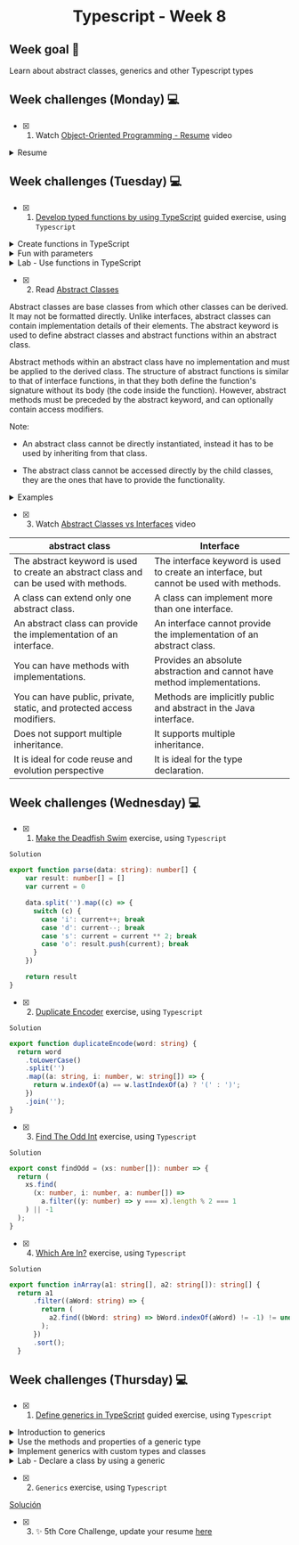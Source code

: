 <h1 align="center">Typescript - Week 8</h1>

## Week goal 🏁

<p>Learn about abstract classes, generics and other Typescript types</p>


## Week challenges (Monday) 💻

- [x] 1. Watch [Object-Oriented Programming - Resume](https://www.youtube.com/watch?v=pTB0EiLXUC8) video

<details>
<summary>Resume</summary>

A popular interview question concerns the four basic concepts of object-oriented programming. These concepts are encapsulation, abstraction, inheritance, and polymorphism. Before programming oriented to use a programming procedure that divided objects in a program into a set of functions, so that having data stored in a bunch of variables and functions that operate on the data, this style of programming is very simple and straightforward. It's often what we learn as part of our programming course at a university but as our programs grow we end up with a bunch of functions that are all over the place, we may find ourselves copying and pasting lines of code over and over again , we make a change in a function and then we vary other functions and they break, that is what is known as spaghetti code, there is a lot of interdependence between all these functions and it becomes problematic and object-oriented programming came to solve this problem.

Object-oriented programming combines a group of variables and related functions into one unit. We call that unit an object. We refer to these variables as properties and functions as methods.
In object-oriented programming we group related variables and functions that operate on them into objects and this is what we call encapsulation.

Abstraction allows us to use a technique for our objects so that we can hide some of the properties and methods from the outside and this gives us a couple of benefits first is that we will make the interface of those objects simpler, by compressing an object with some properties and methods is easier than an object with several properties and methods, the second benefit is that it helps us reduce the impact of the change, let's imagine that tomorrow we change these internal or private methods these changes will leak to the outside because we don't have any code that touch these methods outside of their container object. We can remove a method or change its parameters but neither of these changes will affect the rest of the application code so with abstraction we reduce the impact of changing.

The third central concept in object-oriented programming is inheritance, which is a mechanism that allows you to eliminate redundant code.

Finally polymorphism, poly means many, morphism means shape, and polymorphism means many shapes in object orientation. Programming polymorphism is a technique that allows you to get rid of long ethanol or switch and case statements.

These are the benefits of object oriented programming, programming using encapsulation we group related variables and functions together and in this way we can reduce complexity now we can reuse this and make object from parts of a program or in different programs with abstraction we hide the details and complexity and show only the essentials, this technique reduces complexity and also isolates the impact of code changes with inheritance we can eliminate redundant code and with polymorphism we can refactor ugly switch/case statements.
</details>

## Week challenges (Tuesday) 💻

- [x] 1. [Develop typed functions by using TypeScript](https://docs.microsoft.com/en-us/learn/modules/typescript-develop-typed-functions/) guided exercise, using `Typescript`

<details>
<summary>Create functions in TypeScript</summary>

In `JavaScript`, function definitions don't specify data types for parameters, perform type checking on the passed arguments, or check the number of arguments received. Therefore, you must add the logic for checking these parameters to your functions.

`TypeScript` simplifies the development of functions and makes them easier to troubleshoot by enabling you to type parameters and return values. TypeScript also adds new options for parameters. For example, while all parameters are optional in JavaScript functions, you can choose to make parameters required or optional in TypeScript.

Adding types to functions help prevent you from passing values that you shouldn't pass to your functions. This is especially important when you're working with larger code bases or functions developed by others. While adding types is a simple difference, it offers the benefit of type checking the values that you pass to the function and what is returned.

As in `JavaScript`, we can define functions in `TypeScript` several different ways. Let's look at how these functions differ with the addition of types in `TypeScript`.

`Named functions`

A named function is a function declaration written with the function keyword and provided with a distinct name within the current scope

The syntax for declaring a named function in TypeScript is the same as defining one in JavaScript. The only difference with TypeScript is that you can provide a type annotation for the function's parameters and return value.

This function accepts two parameters of type number and returns a number.

```typescript
function addNumbers (x: number, y: number): number {
   return x + y;
}
addNumbers(1, 2);
```

`Anonymous functions`

A function expression (or anonymous function) is a function that isn't pre-loaded into the execution context, and only runs when the code encounters it. Function expressions are created at runtime and must be declared before they can be called. 

Function expressions represent values so they're usually assigned to a variable or passed to other functions, and can be anonymous, meaning the function has no name.

This example assigns a function expression to the variable addNumbers. Notice that function appears in place of the function name, making the function anonymous. You can now use this variable to call the function.

```typescript
let addNumbers = function (x: number, y: number): number {
   return x + y;
}
addNumbers(1, 2);
```
This shows what the named function sum looks like when written as an anonymous function. Notice that the name add has been replaced with function and the function has been implemented as an expression in a variable declaration.


`Arrow functions`

Also called Lambda or fat arrow functions because of the `=>` operator used to define them, provide shorthand syntax for defining an anonymous function. Due to their concise nature, arrow functions are often used with simple functions and in some event handling scenarios.

This example compares the syntax of an anonymous function to a single line arrow function. The arrow function abbreviates the syntax by omitting the function keyword and adding the => operator between the parameters and the function body.

```typescript
// Anonymous function
let addNumbers1 = function (x: number, y: number): number {
   return x + y;
}

// Arrow function
let addNumbers2 = (x: number, y: number): number => x + y;
```
```
Note: Single line arrow functions can use concise body syntax, or implicit return, which allows the omission of the curly brackets and the return keyword.

If the function body has more than a single line, enclose it in curly braces and include the return statement (if appropriate.) 
```
</details>

<details>
<summary>Fun with parameters</summary>

The TypeScript compiler assumes, by default, that all parameters defined in a function are required. When a function is called, the TypeScript compiler verifies:

A value has been provided for each parameter.
Only parameters that the function requires are passed to it.
The parameters are passed in the order in which they are defined in the function.
This is different from JavaScript, which assumes that all parameters are optional and allows you to pass more (or fewer) arguments to the function than are defined by it.

`Required parameters`

All function parameters are required, unless otherwise specified, and the number of arguments passed to a function must match the number of required parameters the function expects.


```typescript
function addNumbers (x: number, y: number): number {
   return x + y;
}

addNumbers(1, 2); // Returns 3
addNumbers(1);    // Returns an error
```
In this example, all parameters are required.

`Optional parameters`

You can also define optional parameters by appending a question mark (?) to the end of the parameter name.

In this example, x is required and y is optional. 

```typescript
function addNumbers (x: number, y?: number): number {
    if (y === undefined) {
        return x;
    } else {
        return x + y;
    }
}

addNumbers(1, 2); // Returns 3
addNumbers(1);    // Returns 1
```

```
Note: the optional parameter must come after any required parameters in the parameter list. Also, for this function to return the correct value, you must address the possibility that y may be passed in as undefined.
```
`Default parameters`

You can also assign default values to optional parameters. If a value is passed as an argument to the optional parameter, that value will be assigned to it. Otherwise, the default value will be assigned to it. 

In this example, x is required and y is optional. If value is not passed to y, the default value is 25.

```typescript
function addNumbers (x: number, y = 25): number {
   return x + y;
}

addNumbers(1, 2);  // Returns 3
addNumbers(1);     // Returns 26
```

`Rest Parameters`

If you want to work with multiple parameters as a group (in an array) or don't know how many parameters a function will ultimately take, you can use rest parameters. Rest parameters are treated as a boundless number of optional parameters. You may leave them off or have as many as you want.

This example has one required parameter and an optional parameter called restOfNumbers that can accept any number of additional numbers. The ellipsis (...) before restOfNumbers tells the compiler to build an array of the arguments passed to the function and assigns the name that follows to it so you can use it in your function.

```typescript
let addAllNumbers = (firstNumber: number, ...restOfNumbers: number[]): number => {
   let total: number =  firstNumber;
   for(let counter = 0; counter < restOfNumbers.length; counter++) {
      if(isNaN(restOfNumbers[counter])){
         continue;
      }
      total += Number(restOfNumbers[counter]);
   }
   return total;
}
```
`Deconstructed object parameters`

Function parameters are positional and must be passed in the order in which they are defined in the function.

To enable named parameters you can use a technique called deconstructed object parameters. This enables you to use an interface to defined named, rather than positional, parameters in your functions.

The following example defines an interface called Message that defines two properties. In the displayMessage function, the Message object is passed as a parameter, providing access to the properties as if they are normal parameters.

```typescript
interface Message {
   text: string;
   sender: string;
}

function displayMessage({text, sender}: Message) {
    console.log(`Message from ${sender}: ${text}`);
}

displayMessage({sender: 'Christopher', text: 'hello, world'});
```
</details>

<details>
<summary>Lab - Use functions in TypeScript</summary>

 
```typescript
 /* Module 4: Develop typed functions using TypeScript
   Lab Start  */
```

```typescript
/*  EXERCISE 1
    TODO: Declare a new function type for the sortDescending and sortAscending functions. */
   
   type compareFunctionType = (a: number, b: number) => number;

/*  TODO: Convert the sortDescending and sortAscending functions to arrow 
    functions. */

/*  sortDescending is a comparison function that tells the sort method how to sort 
    numbers in descending order */

let sortDescending: compareFunctionType = (a, b) => {
if (a > b) {
    return -1;
} else if (b > a) {
    return 1;
} else {
    return 0;
}
}

/*  sortDescending is a comparison function that tells the sort method how to sort 
    numbers in ascending order. */

let sortAscending: compareFunctionType = (a, b) => {
if (a > b) {
    return 1;
} else if (b > a) {
    return -1;
} else {
    return 0;
}
}

/*  The buildArray function builds an array of unique random numbers containing the number 
    of items based on the number passed to it. The sortOrder parameter determines 
    whether to sort the array in ascending or descending order. */

/*  TODO: Update the BuildArray function. */

function buildArray(items: number, sortOrder: 'ascending' | 'descending'): number[] {
    let randomNumbers: number[] = [];
    let nextNumber: number;
    for (let counter = 0; counter < items; counter++) {
        nextNumber = Math.ceil(Math.random() * (100 - 1));
        if (randomNumbers.indexOf(nextNumber) === -1) {
          randomNumbers.push(nextNumber);
        } else {
          counter--;
        }
    }
    if (sortOrder === 'ascending') {
      return randomNumbers.sort(sortAscending);
    } else {
      return randomNumbers.sort(sortDescending);
    }
}

let myArray1 = buildArray(12, 'ascending');
let myArray2 = buildArray(8, 'descending');
console.log(myArray1);
console.log(myArray2);
```

```typescript
*  EXERCISE 2
    TODO: Update the LoanCalculator function. */

function loanCalculator (principle: number, interestRate: number, months = 12): string {
    let interest: number = interestRate / 1200;   // Calculates the monthly interest rate
    let payment: number;
    payment = principle * interest / (1 - (Math.pow(1/(1 + interest), months)));
    return payment.toFixed(2);
}

let myLoan = loanCalculator(1000, 5);
console.log(myLoan); //"85.61" 
```
</details>


- [x] 2. Read [Abstract Classes](https://sbcode.net/typescript/abstract_classes/)

Abstract classes are base classes from which other classes can be derived. It may not be formatted directly. Unlike interfaces, abstract classes can contain implementation details of their elements. The abstract keyword is used to define abstract classes and abstract functions within an abstract class.
 
Abstract methods within an abstract class have no implementation and must be applied to the derived class. The structure of abstract functions is similar to that of interface functions, in that they both define the function's signature without its body (the code inside the function). However, abstract methods must be preceded by the abstract keyword, and can optionally contain access modifiers.

Note: 

- An abstract class cannot be directly instantiated, instead it has to be used by inheriting from that class.

- The abstract class cannot be accessed directly by the child classes, they are the ones that have to provide the functionality.

<details>
<summary>Examples</summary>

```typescript
//Example 1

abstract class Animal {
    abstract name: string
    age: number

    constructor(age: number) {
        //this.name = name // this must now be assigned in the derived class instead
        this.age = age
    }

    feed(food: string, amount: number): void {
        console.log(
            'Feeding ' +
                this.name +
                ' the ' +
                this.constructor.name +
                ' ' +
                amount +
                ' kg of ' +
                food
        )
    }
}

class Cat extends Animal {
    name: string
    constructor(name: string, age: number) {
        super(age)
        this.name = name
    }
}

class Dog extends Animal {
    name: string
    constructor(name: string, age: number) {
        super(age)
        this.name = name
    }
}

const CAT = new Cat('Cosmo', 8)
const DOG = new Dog('Rusty', 12)
CAT.feed('Fish', 0.1)
DOG.feed('Beef', 0.25)
```
```typescript
//Example 2

abstract class Department {

    constructor(public name: string) {
    }

    printName(): void {
        console.log("Department name: " + this.name);
    }

    abstract printMeeting(): void;  // must be applied to derived classes
}

class AccountingDepartment extends Department {

    constructor() {
        // Constructor functions within derived classes must call
        // super()
        super("Accounting and Auditing");
    }

    printMeeting(): void {
        console.log("The Accounting Department meets each Monday at 10am.");
    }

    generateReports(): void {
        console.log("Generating accounting reports...");
    }
}

let department: Department; //It is allowed to create a reference to an abstract type.
department = new Department(); // Error, cannot instantiate an abstract class
department = new AccountingDepartment(); // Create a copy of a non-abstract subclass and assign it to an allowed variable
department.printName();
department.printMeeting();
department.generateReports(); //Error, function does not exist in abstract type declaration
```
</details>

- [x] 3. Watch [Abstract Classes vs Interfaces](https://www.youtube.com/watch?v=Lnqmde9LP74) video

| abstract class | Interface |
| ------------- | ------------- |
| The abstract keyword is used to create an abstract class and can be used with methods.  | The interface keyword is used to create an interface, but cannot be used with methods. |
| A class can extend only one abstract class.  | A class can implement more than one interface.  |
| An abstract class can provide the implementation of an interface.| An interface cannot provide the implementation of an abstract class. |
| You can have methods with implementations.|Provides an absolute abstraction and cannot have method implementations.|
| You can have public, private, static, and protected access modifiers.|Methods are implicitly public and abstract in the Java interface.|
|Does not support multiple inheritance.|It supports multiple inheritance.|
|It is ideal for code reuse and evolution perspective|It is ideal for the type declaration.|

## Week challenges (Wednesday) 💻

- [x] 1. [Make the Deadfish Swim](./exercises/e01/desc) exercise, using `Typescript`

`Solution`
```typescript
export function parse(data: string): number[] {
    var result: number[] = []
    var current = 0

    data.split('').map((c) => {
      switch (c) {
        case 'i': current++; break
        case 'd': current--; break
        case 's': current = current ** 2; break
        case 'o': result.push(current); break
      }
    })

    return result
}
```

- [x] 2. [Duplicate Encoder](./exercises/e03/desc) exercise, using `Typescript`

`Solution`
```typescript
export function duplicateEncode(word: string) {
  return word
    .toLowerCase()
    .split('')
    .map((a: string, i: number, w: string[]) => {
      return w.indexOf(a) == w.lastIndexOf(a) ? '(' : ')';
    })
    .join('');
}
```

- [x] 3. [Find The Odd Int](./exercises/e04/desc) exercise, using `Typescript`

`Solution`
```typescript
export const findOdd = (xs: number[]): number => {
  return (
    xs.find(
      (x: number, i: number, a: number[]) =>
        a.filter((y: number) => y === x).length % 2 === 1
    ) || -1
  );
}
```

- [x] 4. [Which Are In?](./exercises/e05/desc) exercise, using `Typescript`

`Solution`
```typescript
export function inArray(a1: string[], a2: string[]): string[] {
  return a1
      .filter((aWord: string) => {
        return (
          a2.find((bWord: string) => bWord.indexOf(aWord) != -1) != undefined
        );
      })
      .sort();
  }

```
## Week challenges (Thursday) 💻

- [x] 1. [Define generics in TypeScript](https://docs.microsoft.com/en-us/learn/modules/typescript-generics/) guided exercise, using `Typescript`

<details>
<summary>Introduction to generics</summary>

Generics are code templates that you can define and reuse throughout your codebase. They provide a way to tell functions, classes, or interfaces what type you want to use when you call it.

`Create generic functions when your code is a function or class that:`

- Works with a variety of data types.

- Uses that data type in several places.

`Generics can:`

- Provide more flexibility when working with types.

- Enable code reuse.

- Reduce the need to use the `any` type.

Example of why to use generics:

The `getArray` function generates an array of items of any type.

```typescript
function getArray(items : any[]) : any[] {
    return new Array().concat(items);
}
```
Then, the numberArray variable is declared by calling the getArray function, passing to it an array of numbers, and the stringArray variable is declared with an array of strings. However, because the any type is used, there's nothing preventing the code from pushing a string to the numberArray or a number to the stringArray.

```typescript
let numberArray = getArray([5, 10, 15, 20]);
let stringArray = getArray(['Cats', 'Dogs', 'Birds']);
numberArray.push(25);                       // OK
stringArray.push('Rabbits');                // OK
numberArray.push('This is not a number');   // OK
stringArray.push(30);                       // OK
console.log(numberArray);                   // [5, 10, 15, 20, 25, "This is not a number"]
console.log(stringArray);                   // ["Cats", "Dogs", "Birds", "Rabbits", 30]
```
What if you want to determine the type of the values that the array will contain when you call the function and then have TypeScript do the work of type checking the values that you pass to it to ensure they are of that type? This is where generics come into play.

This example rewrites the `getArray` function using generics. It can now accept any type that you specify when calling the function.

```typescript
function getArray<T>(items : T[]) : T[] {
    return new Array<T>().concat(items);
}
```

Generics define one or more type variables to identify the type or types that you will pass to the component, enclosed in angle brackets (`< >`).

In the example above, the type variable in the function is called `<T>`. T is a commonly used name for a generic.

After you specify the type variable, we can use it in place of the type in parameters, the return type, or anywhere else in the function that we would add a type annotation.

The type variable `T` can be used wherever the type annotation is needed. In the getArray function, it is used to specify the type for the items parameter, the function return type, and to return a new Array of items.

To call the function and pass a type to it, append `<type>` to the function name. For example, `getArray<number>` instructs the function to only accept an array of number values and return an array of number values.

Because the type has been specified as a number, TypeScript will expect that number values will be passed to the function and will raise an error if it's something else.

`Note: If you omit the type variable when calling the function, TypeScript will infer the type. However, this only works with simple data. Passing in arrays or objects infers the type of any and eliminates type checks.`

`Using multiple type variables`

We are not limited to using a single type variable in ours generic components.

For example, the `identity` function accepts two parameters, `value` and `message`, and returns the `value` parameter. You can use two generics, `T` and `U`, to assign different types to each parameter and to the return type. The variable `returnNumber` is initialized by calling the `identity` function with `<number, string>` as the types for the `value` and `message` arguments, `returnString` is initialized by calling it with `<string, string>`, and `returnBoolean` is initialized by calling it with `<boolean, string>`. When using these variables, TypeScript can type check the values and return a compile-time error if there is a conflict.

```typescript
function identity<T, U> (value: T, message: U) : T {
    console.log(message);
    return value
}

let returnNumber = identity<number, string>(100, 'Hello!');
let returnString = identity<string, string>('100', 'Hola!');
let returnBoolean = identity<boolean, string>(true, 'Bonjour!');

returnNumber = returnNumber * 100;   // OK
returnString = returnString * 100;   // Error: Type 'number' not assignable to type 'string'
returnBoolean = returnBoolean * 100; // Error: Type 'number' not assignable to type 'boolean'
```
</details>

<details>
<summary>Use the methods and properties of a generic type</summary>

When using type variables to create generic components, you may only use the properties and methods of objects that are available for every type. This prevents errors from occurring when you try to perform an operation on a parameter value that is incompatible with the type that's being passed to it.

`Using generic constraints to limit types`

`Generic constraint:`

There are several ways to do this depending on the type variable. One way is to declare a custom type as a tuple and then extend the type variable with the custom type. The following example declares ValidTypes as a tuple with a string and a number. Then, it extends T with the new type. Now, you can only pass number or string types to the type variable.

```typescript
type ValidTypes = string | number;

function identity<T extends ValidTypes, U> (value: T, message: U) : T {
    let result: T = value + value;    // Error
    console.log(message);
    return result
}

let returnNumber = identity<number, string>(100, 'Hello!');      // OK
let returnString = identity<string, string>('100', 'Hola!');     // OK
let returnBoolean = identity<boolean, string>(true, 'Bonjour!'); // Error: Type 'boolean' does not satisfy the constraint 'ValidTypes'.
```

`Using type guards with generics`

You'll notice that TypeScript still raises an issue with the value + value expression in the identity function. But now you know that only number and string types can be passed to the function.

We can use the typeof type guard in an if block to check the type of the value parameter before performing an operation. TypeScript can determine from the if statement if the operation will work with the values provided within the block.

```typescript
type ValidTypes = string | number;
function identity<T extends ValidTypes, U> (value: T, message: U) {   // Return type is inferred
    let result: ValidTypes = '';
    let typeValue: string = typeof value;

    if (typeof value === 'number') {           // Is it a number?
        result = value + value;                // OK
    } else if (typeof value === 'string') {    // Is it a string?
        result = value + value;                // OK
    }

    console.log(`The message is ${message} and the function returns a ${typeValue} value of ${result}`);

    return result
}

let numberValue = identity<number, string>(100, 'Hello');
let stringValue = identity<string, string>('100', 'Hello');

console.log(numberValue);       // Returns 200
console.log(stringValue);       // Returns 100100
```
`Note: We can only use a typeof type guard to check the primitive types string, number, bigint, function, boolean, symbol, object, and undefined. To check the type of a class, use an instanceof type guard.`

</details>

<details>
<summary>Implement generics with custom types and classes</summary>

The most powerful uses of generics come from uses with classes and custom types.

This example has a base class called `Car` and two subclasses, `ElectricCar` and `Truck`. The `accelerate` function accepts a generic instance of `Car` and then returns it. By telling the `accelerate` function that T must extend `Car`, TypeScript knows which functions and properties you can call within the function. The generic also returns the specific type of car (`ElectricCar` or `Truck`) passed into the function, rather than a non-specific `Car` object.

```typescript
class Car {
    make: string = 'Generic Car';
    doors: number = 4;
}
class ElectricCar extends Car {
    make = 'Electric Car';
    doors = 4
}
class Truck extends Car {
    make = 'Truck';
    doors = 2
}
function accelerate<T extends Car> (car: T): T {
    console.log(`All ${car.doors} doors are closed.`);
    console.log(`The ${car.make} is now accelerating!`)
    return car
}

let myElectricCar = new ElectricCar;
accelerate<ElectricCar>(myElectricCar);
let myTruck = new Truck;
accelerate<Truck>(myTruck);
```
The output to the console is:

```typescript
"All 4 doors are closed."
"The Electric Car is now accelerating!"
"All 2 doors are closed."
"The Truck is now accelerating!"
```

`Note: Generic constraints can not only be applied to native types, but also to classes. We can do this by defining an interface and then using the extend keyword with the type variable to extend it`

</details>

<details>
<summary>Lab - Declare a class by using a generic</summary>

```typescript
/*  Module 6: DGenerics in TypeScript
    Lab Start */
```
```typescript
/*  DataStore is a utility function that can store up to 10 string values in an array. 
    Rewrite the DataStore class so the array can store items of any type.

    TODO: Add and apply a type variable. */
class DataStore<T> {

    private _data: Array<T> = new Array(10);
    
    AddOrUpdate(index: number, item: T) {
        if(index >=0 && index <10) {
            this._data[index] = item;
        } else {
            alert('Index is greater than 10')
        }
    }
    GetData(index: number) {
        if(index >=0 && index < 10) {
            return this._data[index];
        } else {
            return
        }
    }
}

let cities = new DataStore();

cities.AddOrUpdate(0, "Mumbai");
cities.AddOrUpdate(1, "Chicago");
cities.AddOrUpdate(11, "London");       // item not added

console.log(cities.GetData(1));         // returns 'Chicago'
console.log(cities.GetData(12));        // returns 'undefined'

// TODO Test items as numbers.
let empIDs = new DataStore<number>();
empIDs.AddOrUpdate(0,50)
empIDs.AddOrUpdate(1, 65);
empIDs.AddOrUpdate(2, 89);
console.log(empIDs.GetData(0)); 
// TODO Test items as objects.
type Pets = {
  name: string;
  breed: string;
  age: number
}

let pets = new DataStore<Pets>();
pets.AddOrUpdate(0, { name: 'Rex', breed: 'Golden Retriever', age: 5})
pets.AddOrUpdate(1, { name: 'Sparky', breed: 'Jack Russell Terrier', age: 3});
console.log(pets.GetData(1)); // returns { name: 'Sparky', breed: 'Jack Russell Terrier', age: 3 }
```
</details>


- [x] 2. `Generics` exercise, using `Typescript`

[Solución]()

- [x] 3. ✨ 5th Core Challenge, update your resume [here](https://corecode.notion.site/CV-or-Resume-Boost-9092fff9f9cf4944a7c1717b11b09223)
